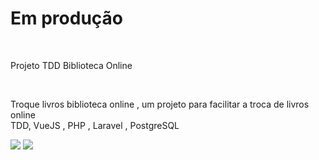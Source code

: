 <h1> Em produção</h1>
</br>
<p>Projeto TDD Biblioteca Online</p>
</br>
<p>Troque livros biblioteca online , um projeto para facilitar a troca de livros online </br>
TDD, VueJS , PHP , Laravel , PostgreSQL
</p>
<img src="https://github.com/waltereidi/bibliotecaonline/assets/6370415/3595b0db-0756-4006-aab9-34a2f2a09aae"></img>
<img src="https://github.com/waltereidi/bibliotecaonline/assets/6370415/e9bc2c43-59b0-4899-9f50-3e359e4f9f2a"></img>
